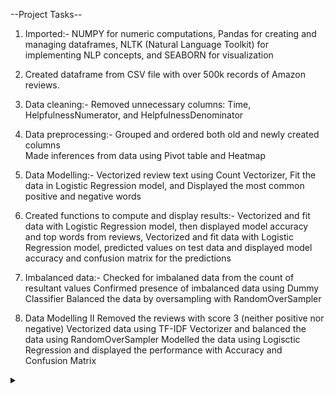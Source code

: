 --Project Tasks--

1. Imported:-
            NUMPY for numeric computations,
            Pandas for creating and managing dataframes, 
            NLTK (Natural Language Toolkit) for implementing NLP concepts, and 
            SEABORN for visualization


2. Created dataframe from CSV file with over 500k records of Amazon reviews.

3. Data cleaning:-
            Removed unnecessary columns:
                      Time, 
                      HelpfulnessNumerator, and 
                      HelpfulnessDenominator

4. Data preprocessing:-
            Grouped and ordered both old and newly created columns  
            Made inferences from data using Pivot table and Heatmap

5. Data Modelling:-
            Vectorized review text using Count Vectorizer,
            Fit the data in Logistic Regression model, and
            Displayed the most common positive and negative words

6. Created functions to compute and display results:-
            Vectorized and fit data with Logistic Regression model, then displayed model accuracy and top words from reviews, 
            Vectorized and fit data with Logistic Regression model, predicted values on test data and displayed model accuracy and confusion matrix for the predictions

7. Imbalanced data:-
            Checked for imbalaned data from the count of resultant values
            Confirmed presence of imbalanced data using Dummy Classifier
            Balanced the data by oversampling with RandomOverSampler

8. Data Modelling II
            Removed the reviews with score 3 (neither positive nor negative)
            Vectorized data using TF-IDF Vectorizer and balanced the data using RandomOverSampler
            Modelled the data using Logisctic Regression and displayed the performance with Accuracy and Confusion Matrix


<details>
  <summary></summary>
  
  ## --To do last--
  1. Create Wordclouds for top positive and negative words in reviews
  2. Add stemming and lemmatization along with stop words
  3. Change color scheme of Confusion Matrix Plot
  4. Add filter to remove numeric values from data
  5. Improve on calculation of accuracy from Confusion matrix (Average the normalized values of accurate responses maybe??)
</details>



   